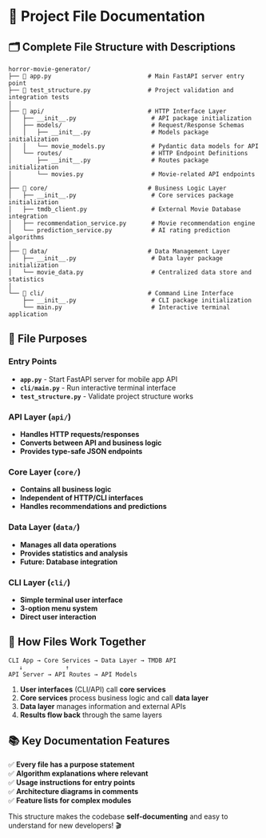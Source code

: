 # 📝 Project File Documentation

## 🗂️ Complete File Structure with Descriptions

```
horror-movie-generator/
├── 🚀 app.py                           # Main FastAPI server entry point
├── 🧪 test_structure.py                # Project validation and integration tests
│
├── 📁 api/                             # HTTP Interface Layer
│   ├── __init__.py                     # API package initialization
│   ├── models/                         # Request/Response Schemas
│   │   ├── __init__.py                 # Models package initialization  
│   │   └── movie_models.py             # Pydantic data models for API
│   └── routes/                         # HTTP Endpoint Definitions
│       ├── __init__.py                 # Routes package initialization
│       └── movies.py                   # Movie-related API endpoints
│
├── 📁 core/                            # Business Logic Layer  
│   ├── __init__.py                     # Core services package initialization
│   ├── tmdb_client.py                  # External Movie Database integration
│   ├── recommendation_service.py       # Movie recommendation engine
│   └── prediction_service.py           # AI rating prediction algorithms
│
├── 📁 data/                            # Data Management Layer
│   ├── __init__.py                     # Data layer package initialization
│   └── movie_data.py                   # Centralized data store and statistics
│
└── 📁 cli/                             # Command Line Interface
    ├── __init__.py                     # CLI package initialization
    └── main.py                         # Interactive terminal application
```

## 🎯 File Purposes

### **Entry Points**
- **`app.py`** - Start FastAPI server for mobile app API
- **`cli/main.py`** - Run interactive terminal interface
- **`test_structure.py`** - Validate project structure works

### **API Layer** (`api/`)
- **Handles HTTP requests/responses**
- **Converts between API and business logic**  
- **Provides type-safe JSON endpoints**

### **Core Layer** (`core/`)
- **Contains all business logic**
- **Independent of HTTP/CLI interfaces**
- **Handles recommendations and predictions**

### **Data Layer** (`data/`)
- **Manages all data operations**
- **Provides statistics and analysis**
- **Future: Database integration**

### **CLI Layer** (`cli/`)
- **Simple terminal user interface**
- **3-option menu system**
- **Direct user interaction**

## 🔧 How Files Work Together

```
CLI App → Core Services → Data Layer → TMDB API
   ↓            ↑
API Server → API Routes → API Models
```

1. **User interfaces** (CLI/API) call **core services**
2. **Core services** process business logic and call **data layer**  
3. **Data layer** manages information and external APIs
4. **Results flow back** through the same layers

## 📚 Key Documentation Features

✅ **Every file has a purpose statement**  
✅ **Algorithm explanations where relevant**  
✅ **Usage instructions for entry points**  
✅ **Architecture diagrams in comments**  
✅ **Feature lists for complex modules**

This structure makes the codebase **self-documenting** and easy to understand for new developers! 🎬